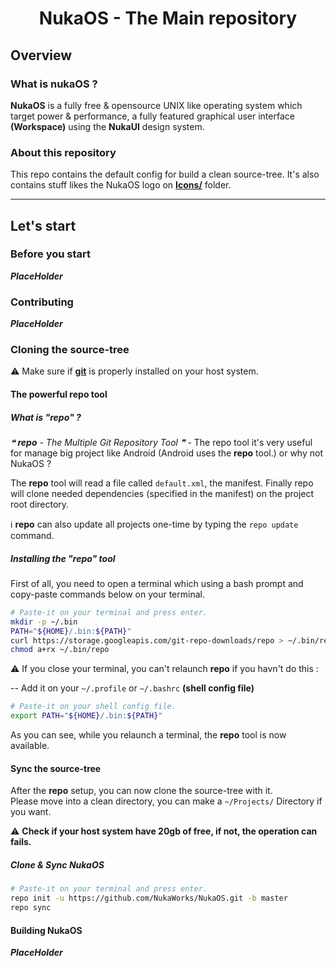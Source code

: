 <h1 align="center">NukaOS - The Main repository</h1>

## Overview

### What is nukaOS ?

**NukaOS** is a fully free & opensource UNIX like operating system which target power & performance, a fully featured graphical user interface **(Workspace)** using the **NukaUI** design system.

### About this repository

This repo contains the default config for build a clean source-tree.
It's also contains stuff likes the NukaOS logo on [**Icons/**](https://github.com/NukaWorks/NukaOS/tree/master/Icons/) folder.

<hr />

## Let's start

### Before you start

***PlaceHolder***

### Contributing

***PlaceHolder***

### Cloning the source-tree

⚠️  Make sure if [**git**](https://git-scm.com/) is properly installed on your host system.

#### The powerful repo tool
##### What is "repo" ?

*❝ **repo** - The Multiple Git Repository Tool ❞* - The repo tool it's very useful for manage big project like Android (Android uses the **repo** tool.) or why not NukaOS ?

The **repo** tool will read a file called ``default.xml``, the manifest. Finally repo will clone needed dependencies (specified in the manifest) on the project root directory.

ℹ️  **repo** can also update all projects one-time by typing the ``repo update`` command.


##### Installing the "repo" tool

First of all, you need to open a terminal which using a bash prompt and copy-paste commands below on your terminal.

```sh
# Paste-it on your terminal and press enter.
mkdir -p ~/.bin
PATH="${HOME}/.bin:${PATH}"
curl https://storage.googleapis.com/git-repo-downloads/repo > ~/.bin/repo
chmod a+rx ~/.bin/repo
```

⚠️  If you close your terminal, you can't relaunch **repo** if you havn't do this :

-- Add it on your `~/.profile` or `~/.bashrc` **(shell config file)**

```sh
# Paste-it on your shell config file.
export PATH="${HOME}/.bin:${PATH}"
```

As you can see, while you relaunch a terminal, the **repo** tool is now available.

#### Sync the source-tree

After the **repo** setup, you can now clone the source-tree with it.  
Please move into a clean directory, you can make a `~/Projects/` Directory if you want.

⚠️  **Check if your host system have 20gb of free, if not, the operation can fails.**

##### Clone & Sync NukaOS

```sh
# Paste-it on your terminal and press enter.
repo init -u https://github.com/NukaWorks/NukaOS.git -b master
repo sync
```

#### Building NukaOS

***PlaceHolder***

